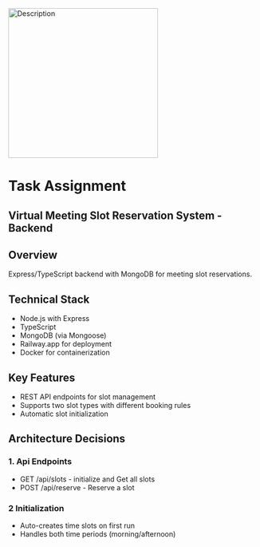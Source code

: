 
<img src="https://elithairtransplant.com/german/wp-content/uploads/2024/03/elithair-logo-primary.svg" width="300" alt="Description"> 

# Task Assignment
## Virtual Meeting Slot Reservation System - Backend

## Overview
Express/TypeScript backend with MongoDB for meeting slot reservations.

## Technical Stack
- Node.js with Express
- TypeScript
- MongoDB (via Mongoose)
- Railway.app for deployment
- Docker for containerization

## Key Features
- REST API endpoints for slot management
- Supports two slot types with different booking rules
- Automatic slot initialization

## Architecture Decisions

### 1. Api Endpoints
- GET  /api/slots       - initialize and Get all slots
- POST /api/reserve     - Reserve a slot

### 2 Initialization
- Auto-creates time slots on first run
- Handles both time periods (morning/afternoon)

